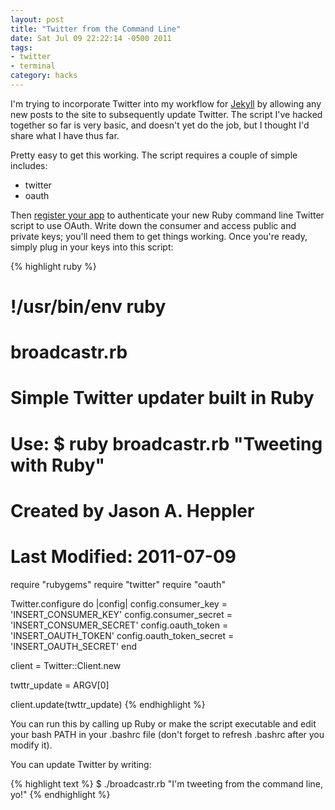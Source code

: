 ```yaml
---
layout: post
title: "Twitter from the Command Line"
date: Sat Jul 09 22:22:14 -0500 2011
tags:
- twitter
- terminal
category: hacks
---
```


I'm trying to incorporate Twitter into my workflow for [Jekyll](http://www.jasonheppler.org/migrating-to-jekyll.html) by allowing any new posts to the site to subsequently update Twitter. The script I've hacked together so far is very basic, and doesn't yet do the job, but I thought I'd share what I have thus far. 

Pretty easy to get this working. The script requires a couple of simple includes:

* twitter
* oauth

Then [register your app](https://dev.twitter.com) to authenticate your new Ruby command line Twitter script to use OAuth. Write down the consumer and access public and private keys; you'll need them to get things working. Once you're ready, simply plug in your keys into this script:

{% highlight ruby %}
# !/usr/bin/env ruby

# broadcastr.rb
# Simple Twitter updater built in Ruby
#
# Use: $ ruby broadcastr.rb "Tweeting with Ruby"
# 
# Created by Jason A. Heppler
#
# Last Modified: 2011-07-09

require "rubygems"
require "twitter"
require "oauth"

Twitter.configure do |config|
    config.consumer_key = 'INSERT_CONSUMER_KEY'
    config.consumer_secret = 'INSERT_CONSUMER_SECRET'
    config.oauth_token = 'INSERT_OAUTH_TOKEN'
    config.oauth_token_secret = 'INSERT_OAUTH_SECRET'
end

client = Twitter::Client.new

twttr_update = ARGV[0]

client.update(twttr_update)
{% endhighlight %}

You can run this by calling up Ruby or make the script executable and edit your bash PATH in your .bashrc file (don't forget to refresh .bashrc after you modify it).

You can update Twitter by writing:

{% highlight text %}
$ ./broadcastr.rb "I'm tweeting from the command line, yo!"
{% endhighlight %}
